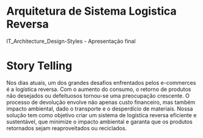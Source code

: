 # Arquitetura de Sistema Logistica Reversa
 IT_Architecture_Design-Styles - Apresentação final

# Story Telling 
Nos dias atuais, um dos grandes desafios enfrentados pelos e-commerces é a logística reversa. Com o aumento do consumo, o retorno de produtos não desejados ou defeituosos tornou-se uma preocupação crescente. O processo de devolução envolve não apenas custo financeiro, mas também impacto ambiental, dado o transporte e o desperdício de materiais. Nossa solução tem como objetivo criar um sistema de logística reversa eficiente e sustentável, que minimize o impacto ambiental e garanta que os produtos retornados sejam reaproveitados ou reciclados.




